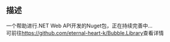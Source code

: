## 描述
一个帮助进行.NET Web API开发的Nuget包，正在持续完善中...<br>
可前往<https://github.com/eternal-heart-k/Bubble.Library>查看详情